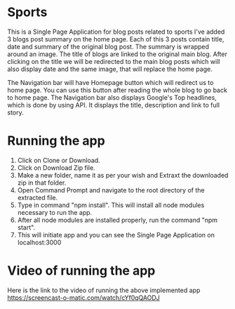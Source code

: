 # Sports

This is a Single Page Application for blog posts related to sports
I've added 3 blogs post summary on the home page. Each of this 3 posts contain title, date and
summary of the original blog post. The summary is wrapped around an image.
The title of blogs are linked to the original main blog.
After clicking on the title we will be redirected to the main blog posts which will also
display date and the same image, that will replace the home page.

The Navigation bar will have Homepage button which will redirect us to home page.
You can use this button after reading the whole blog to go back to home page.
The Navigation bar also displays Google's Top headlines, which is done by using API.
It displays the title, description and link to full story.


# Running the app

1) Click on Clone or Download.
2) Click on Download Zip file.
3) Make a new folder, name it as per your wish and Extraxt the downloaded zip in that folder.
4) Open Command Prompt and navigate to the root directory of the extracted file.
5) Type in command "npm install". This will install all node modules necessary to run the app.
6) After all node modules are installed properly, run the command "npm start".
7) This will initiate app and you can see the Single Page Application on localhost:3000

# Video of running the app

Here is the link to the video of running the above implemented app
https://screencast-o-matic.com/watch/cYf0qQAODJ
